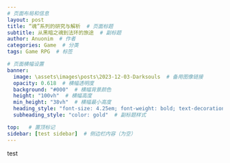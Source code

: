 ```yaml
---
# 页面布局和信息
layout: post
title: “魂”系列的研究与解析  # 页面标题
subtitle: 从黑暗之魂到法环的旅途  # 副标题
author: Anuonim  # 作者
categories: Game  # 分类
tags: Game RPG  # 标签

# 页面横幅设置
banner:
  image: \assets\images\posts\2023-12-03-Darksouls  # 备用图像链接
  opacity: 0.618  # 横幅透明度
  background: "#000"  # 横幅背景颜色
  height: "100vh"  # 横幅高度
  min_height: "38vh"  # 横幅最小高度
  heading_style: "font-size: 4.25em; font-weight: bold; text-decoration: underline"  # 标题样式
  subheading_style: "color: gold"  # 副标题样式

top:   # 置顶标记
sidebar: [test sidebar]  # 侧边栏内容（为空）
---
```


test